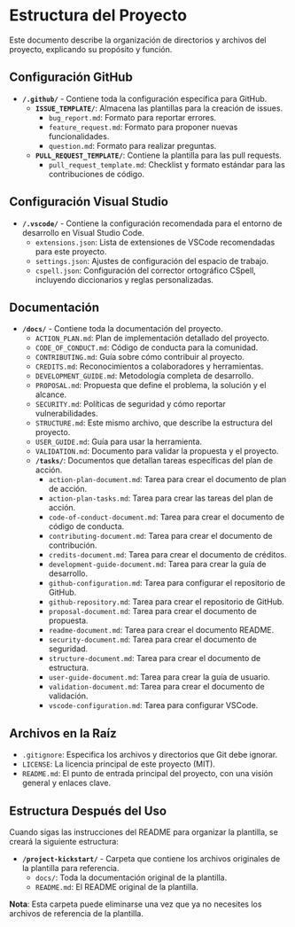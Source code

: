 # Estructura del Proyecto

Este documento describe la organización de directorios y archivos del proyecto, explicando su propósito y función.

## Configuración GitHub

- **`/.github/`** - Contiene toda la configuración específica para GitHub.
  - **`ISSUE_TEMPLATE/`**: Almacena las plantillas para la creación de issues.
    - `bug_report.md`: Formato para reportar errores.
    - `feature_request.md`: Formato para proponer nuevas funcionalidades.
    - `question.md`: Formato para realizar preguntas.
  - **`PULL_REQUEST_TEMPLATE/`**: Contiene la plantilla para las pull requests.
    - `pull_request_template.md`: Checklist y formato estándar para las contribuciones de código.

## Configuración Visual Studio

- **`/.vscode/`** - Contiene la configuración recomendada para el entorno de desarrollo en Visual Studio Code.
  - `extensions.json`: Lista de extensiones de VSCode recomendadas para este proyecto.
  - `settings.json`: Ajustes de configuración del espacio de trabajo.
  - `cspell.json`: Configuración del corrector ortográfico CSpell, incluyendo diccionarios y reglas personalizadas.

## Documentación

- **`/docs/`** - Contiene toda la documentación del proyecto.
  - `ACTION_PLAN.md`: Plan de implementación detallado del proyecto.
  - `CODE_OF_CONDUCT.md`: Código de conducta para la comunidad.
  - `CONTRIBUTING.md`: Guía sobre cómo contribuir al proyecto.
  - `CREDITS.md`: Reconocimientos a colaboradores y herramientas.
  - `DEVELOPMENT_GUIDE.md`: Metodología completa de desarrollo.
  - `PROPOSAL.md`: Propuesta que define el problema, la solución y el alcance.
  - `SECURITY.md`: Políticas de seguridad y cómo reportar vulnerabilidades.
  - `STRUCTURE.md`: Este mismo archivo, que describe la estructura del proyecto.
  - `USER_GUIDE.md`: Guía para usar la herramienta.
  - `VALIDATION.md`: Documento para validar la propuesta y el proyecto.
  - **`/tasks/`**: Documentos que detallan tareas específicas del plan de acción.
    - `action-plan-document.md`: Tarea para crear el documento de plan de acción.
    - `action-plan-tasks.md`: Tarea para crear las tareas del plan de acción.
    - `code-of-conduct-document.md`: Tarea para crear el documento de código de conducta.
    - `contributing-document.md`: Tarea para crear el documento de contribución.
    - `credits-document.md`: Tarea para crear el documento de créditos.
    - `development-guide-document.md`: Tarea para crear la guía de desarrollo.
    - `github-configuration.md`: Tarea para configurar el repositorio de GitHub.
    - `github-repository.md`: Tarea para crear el repositorio de GitHub.
    - `proposal-document.md`: Tarea para crear el documento de propuesta.
    - `readme-document.md`: Tarea para crear el documento README.
    - `security-document.md`: Tarea para crear el documento de seguridad.
    - `structure-document.md`: Tarea para crear el documento de estructura.
    - `user-guide-document.md`: Tarea para crear la guía de usuario.
    - `validation-document.md`: Tarea para crear el documento de validación.
    - `vscode-configuration.md`: Tarea para configurar VSCode.

## Archivos en la Raíz

- `.gitignore`: Especifica los archivos y directorios que Git debe ignorar.
- `LICENSE`: La licencia principal de este proyecto (MIT).
- `README.md`: El punto de entrada principal del proyecto, con una visión general y enlaces clave.

## Estructura Después del Uso

Cuando sigas las instrucciones del README para organizar la plantilla, se creará la siguiente estructura:

- **`/project-kickstart/`** - Carpeta que contiene los archivos originales de la plantilla para referencia.
  - `docs/`: Toda la documentación original de la plantilla.
  - `README.md`: El README original de la plantilla.

**Nota**: Esta carpeta puede eliminarse una vez que ya no necesites los archivos de referencia de la plantilla.
